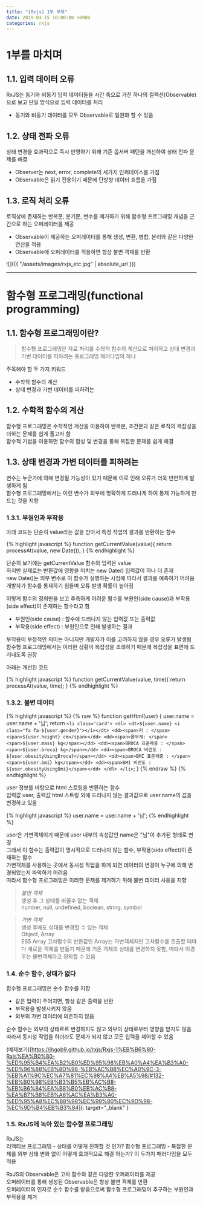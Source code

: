 ```yaml
---
title: "[Rxjs] 1부 부록"
date: 2019-03-15 10:00:00 +0900
categories: rxjs
---
```


# 1부를 마치며

## 1.1. 입력 데이터 오류

RxJS는 동기와 비동기 입력 데이터들을 시간 축으로 가진 하나의 컬렉션(Observable)으로 보고 단일 방식으로 입력 데이터를 처리  

- 동기와 비동기 데이터를 모두 Observable로 일원화 할 수 있음  

## 1.2. 상태 전파 오류

상태 변경을 효과적으로 즉시 반영하기 위해 기존 옵서버 패턴을 개선하여 상태 전파 문제를 해결  

- Observer는 next, error, complete의 세가지 인퍼테이스를 가짐  
- Observable은 읽기 전용이기 때문에 단방향 데이터 흐름을 가짐  

## 1.3. 로직 처리 오류

로직상에 존재하는 반복문, 분기문, 변수를 제거하기 위해 함수형 프로그래밍 개념을 근간으로 하는 오퍼레이터를 제공  

- Observable이 제공하는 오퍼레이터를 통해 생성, 변환, 병합, 분리와 같은 다양한 연산을 적용  
- Observable에 오퍼레이터를 적용하면 항상 불변 객체를 반환  

![]({{ "/assets/images/rxjs_etc.jpg" | absolute_url }})

---

# 함수형 프로그래밍(functional programming)

## 1.1. 함수형 프로그래밍이란?

> 함수형 프로그래밍은 자료 처리를 수학적 함수의 계산으로 처리하고 상태 변경과 가변 데이터를 피하려는 프로그래밍 패러다임의 하나  

주목해야 할 두 가지 키워드

- 수학적 함수의 계산
- 상태 변경과 가변 데이터를 피하려는

## 1.2. 수학적 함수의 계산

함수형 프로그래밍은 수학적인 계산을 이용하여 반복분, 조건문과 같은 로직의 복잡성을 더하는 문제를 쉽게 풀고자 함  
함수적 기법을 이용하면 함수의 합성 및 변경을 통해 복잡한 문제를 쉽게 해결  

## 1.3. 상태 변경과 가변 데이터를 피하려는  

변수는 누군가에 의해 변경될 가능성이 있기 때문에 이로 인해 오류가 더욱 빈번하게 발생하게 됨  
함수형 프로그래밍에서는 이런 변수가 외부에 명확하게 드러나게 하여 통제 가능하게 만드는 것을 지향  

### 1.3.1. 부원인과 부작용

아래 코드는 단순히 value라는 값을 받아서 특정 작업의 결과를 반환하는 함수

{% highlight javascript %}
function getCurrentValue(value){
	return processAt(value, new Date());
}
{% endhighlight %}

단순히 보기에는 getCurrentValue 함수의 입력은 value  
하지만 실제로는 반환값에 영향을 미치는 new Date() 입력값이 하나 더 존재  
new Date()는 외부 변수로 이 함수가 실행하는 시점에 따라서 결과를 예측하기 어려움  
개발자가 함수를 통제하기 힘들며 오류 발생 확률이 높아짐  

이렇게 함수의 정의만을 보고 추측하게 어려운 함수를 부원인(side cause)과 부작용(side effect)이 존재하는 함수라고 함  

- 부원인(side cause) : 함수에 드러나지 않는 입력값 또는 출력값
- 부작용(side effect) : 부원인으로 인해 발생하는 결과

부작용이 부정적인 의미는 아니지만 개발자가 이를 고려하지 않을 경우 오류가 발생됨  
함수형 프로그래밍에서는 이러한 상황이 복잡성을 초래하기 때문에 복잡성을 표면에 드러내도록 권장

아래는 개선된 코드

{% highlight javascript %}
function getCurrentValue(value, time){
	return processAt(value, time);
}
{% endhighlight %}


### 1.3.2. 불변 데이터

{% highlight javascript %}
{% raw %}
function getHtml(user) {
	user.name = user.name + '님';
	return `<li class='card'>
		<dl>
			<dt>${user.name} <i class="fa fa-${user.gender}"></i></dt>
			<dd><span>키 : </span><span>${user.height} cm</span></dd>
			<dd><span>몸무게: </span><span>${user.mass} kg</span></dd>
			<dd><span>BROCA 표준체중 : </span><span>${user.broca} kg</span></dd>
			<dd><span>BROCA 비만도 : ${user.obesityUsingBroca}</span></dd>
			<dd><span>BMI 표준체중 : </span><span>${user.bmi} kg</span></dd>
			<dd><span>BMI 비만도 : ${user.obesityUsingBmi}</span></dd>
		</dl>
	</li>`;
}
{% endraw %}
{% endhighlight %}

user 정보를 바탕으로 html 스트링을 반환하는 함수  
입력값 user, 출력값 html 스트링 외에 드러나지 않는 결과값으로 user.name의 값을 변경하고 있음  

{% highlight javascript %}
user.name = user.name + '님';
{% endhighlight %}

user은 가변객체이기 때문에 user 내부의 속성값인 name은 "님"이 추가된 형태로 변경  
그래서 이 함수는 출력값이 명시적으로 드러나지 않는 함수, 부작용(side effect)이 존재하는 함수  
가변객체를 사용하는 곳에서 동시성 작업을 하게 되면 데이터의 변경이 누구에 의해 변경되었는지 파악하기 어려움  
따라서 함수형 프로그래밍은 이러한 문제를 제거하기 위해 불변 데이터 사용을 지향  

> *불변 객체*  
> 생성 후 그 상태를 바꿀수 없는 객체  
> number, null, undefined, boolean, string, symbol  

> *가변 객체*  
> 생성 후에도 상태를 변경할 수 있는 객체  
> Object, Array  
> ES5 Array 고차함수의 반환값인 Array는 가변객체지만 고차함수를 호출할 때마다 새로운 객체를 만들기 때문에 기존 객체의 상태를 변경하지 못함, 따라서 이경우는 불변객체라고 정의할 수 있음  

### 1.4. 순수 함수, 상태가 없다

함수형 프로그래밍은 순수 함수를 지향  

- 같은 입력이 주어지면, 항상 같은 출력을 반환  
- 부작용을 발생시키지 않음  
- 외부의 가변 데이터에 의존하지 않음  

순수 함수는 외부의 상태르르 변경하지도 않고 외부의 상태로부터 영향을 받지도 않음  
따라서 동시성 작업을 하더라도 문제가 되지 않고 모든 입력을 제어할 수 있음  

(예제보기)[https://jhgob9.github.io/rxjs/Rxjs-1%EB%B6%80-Rxjs%EA%B0%80-%ED%95%B4%EA%B2%B0%ED%95%98%EB%A0%A4%EA%B3%A0-%ED%96%88%EB%8D%98-%EB%AC%B8%EC%A0%9C-3-%EB%A1%9C%EC%A7%81%EC%98%A4%EB%A5%98/#132-%EB%B0%98%EB%B3%B5%EB%AC%B8-%EB%B6%84%EA%B8%B0%EB%AC%B8-%EA%B7%B8%EB%A6%AC%EA%B3%A0-%ED%95%A8%EC%88%98%EC%99%80%EC%9D%98-%EC%9D%B4%EB%B3%84]{: target="_blank" }  

### 1.5. RxJS에 녹아 있는 함수형 프로그래밍

RxJS는  
리액티브 프로그래밍 - 상태를 어떻게 전파할 것 인가?
함수형 프로그래밍 - 복잡한 문제를 외부 상태 변화 없이 어떻게 효과적으로 해결 하는가?
이 두가지 패러다임을 모두 적용  

RxJS의 Observable은 고차 함수와 같은 다양한 오퍼레이터를 제공  
오퍼레이터를 통해 생성된 Observable은 항상 불변 객체를 반환  
오퍼레이터의 인자로 순수 함수를 받음으로써 함수형 프로그래밍이 추구하는 부원인과 부작용을 제거  


